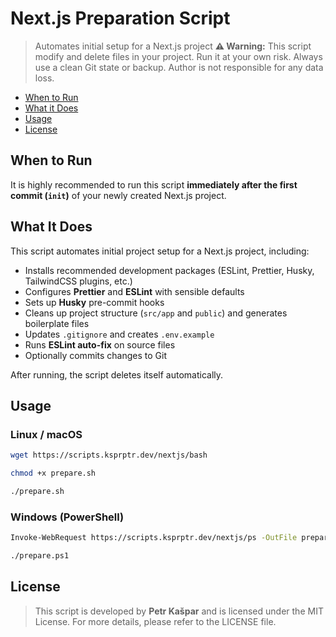 # Next.js Preparation Script

> Automates initial setup for a Next.js project
> **⚠️ Warning:** This script modify and delete files in your project. Run it at your own risk. Always use a clean Git state or backup. Author is not responsible for any data loss.

- [When to Run](#WhentoRun)
- [What it Does](#WhatItDoes)
- [Usage](#Usage)
- [License](#License)

## When to Run

It is highly recommended to run this script **immediately after the first commit (`init`)** of your newly created Next.js project.

## What It Does

This script automates initial project setup for a Next.js project, including:

- Installs recommended development packages (ESLint, Prettier, Husky, TailwindCSS plugins, etc.)
- Configures **Prettier** and **ESLint** with sensible defaults
- Sets up **Husky** pre-commit hooks
- Cleans up project structure (`src/app` and `public`) and generates boilerplate files
- Updates `.gitignore` and creates `.env.example`
- Runs **ESLint auto-fix** on source files
- Optionally commits changes to Git

After running, the script deletes itself automatically.

## Usage

### Linux / macOS

```bash
wget https://scripts.ksprptr.dev/nextjs/bash

chmod +x prepare.sh

./prepare.sh
```

### Windows (PowerShell)

```bash
Invoke-WebRequest https://scripts.ksprptr.dev/nextjs/ps -OutFile prepare.ps1

./prepare.ps1
```

## License

> This script is developed by **Petr Kašpar** and is licensed under the MIT License.
> For more details, please refer to the LICENSE file.
